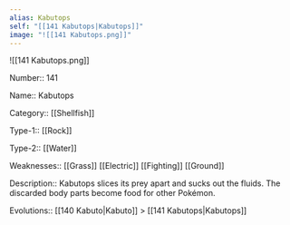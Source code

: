 ```yaml
---
alias: Kabutops
self: "[[141 Kabutops|Kabutops]]"
image: "![[141 Kabutops.png]]"
---
```


![[141 Kabutops.png]]


Number:: 141

Name:: Kabutops

Category:: [[Shellfish]]

Type-1:: [[Rock]]

Type-2:: [[Water]]

Weaknesses:: [[Grass]] [[Electric]] [[Fighting]] [[Ground]]

Description:: Kabutops slices its prey apart and sucks out the fluids. The discarded body parts become food for other Pokémon.

Evolutions:: [[140 Kabuto|Kabuto]] > [[141 Kabutops|Kabutops]]